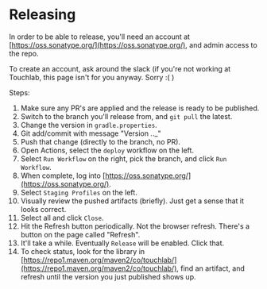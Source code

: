 # Releasing

In order to be able to release, you'll need an account at [https://oss.sonatype.org/](https://oss.sonatype.org/), and admin access to the repo.

To create an account, ask around the slack (if you're not working at Touchlab, this page isn't for you anyway. Sorry :( )

Steps:

1. Make sure any PR's are applied and the release is ready to be published.
2. Switch to the branch you'll release from, and `git pull` the latest.
3. Change the version in `gradle.properties`.
4. Git add/commit with message "Version _._._"
5. Push that change (directly to the branch, no PR).
6. Open Actions, select the `deploy` workflow on the left.
7. Select `Run Workflow` on the right, pick the branch, and click `Run Workflow`.
8. When complete, log into [https://oss.sonatype.org/](https://oss.sonatype.org/).
9. Select `Staging Profiles` on the left.
10. Visually review the pushed artifacts (briefly). Just get a sense that it looks correct.
11. Select all and click `Close`.
12. Hit the Refresh button periodically. Not the browser refresh. There's a button on the page called "Refresh". 
13. It'll take a while. Eventually `Release` will be enabled. Click that.
14. To check status, look for the library in [https://repo1.maven.org/maven2/co/touchlab/](https://repo1.maven.org/maven2/co/touchlab/), find an artifact, and refresh until the version you just published shows up.